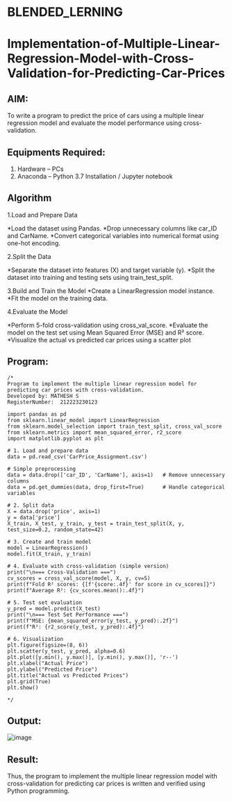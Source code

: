 # BLENDED_LERNING
# Implementation-of-Multiple-Linear-Regression-Model-with-Cross-Validation-for-Predicting-Car-Prices

## AIM:
To write a program to predict the price of cars using a multiple linear regression model and evaluate the model performance using cross-validation.

## Equipments Required:
1. Hardware – PCs
2. Anaconda – Python 3.7 Installation / Jupyter notebook

## Algorithm

1.Load and Prepare Data

  *Load the dataset using Pandas.
  *Drop unnecessary columns like car_ID and CarName.
  *Convert categorical variables into numerical format using one-hot encoding.

2.Split the Data

  *Separate the dataset into features (X) and target variable (y).
  *Split the dataset into training and testing sets using train_test_split.

3.Build and Train the Model
  *Create a LinearRegression model instance.
  *Fit the model on the training data.

4.Evaluate the Model

  *Perform 5-fold cross-validation using cross_val_score.
  *Evaluate the model on the test set using Mean Squared Error (MSE) and R² score.
  *Visualize the actual vs predicted car prices using a scatter plot

## Program:
```
/*
Program to implement the multiple linear regression model for predicting car prices with cross-validation.
Developed by: MATHESH S
RegisterNumber:  212223230123

import pandas as pd
from sklearn.linear_model import LinearRegression
from sklearn.model_selection import train_test_split, cross_val_score
from sklearn.metrics import mean_squared_error, r2_score
import matplotlib.pyplot as plt

# 1. Load and prepare data
data = pd.read_csv('CarPrice_Assignment.csv')

# Simple preprocessing
data = data.drop(['car_ID', 'CarName'], axis=1)   # Remove unnecessary columns
data = pd.get_dummies(data, drop_first=True)      # Handle categorical variables

# 2. Split data
X = data.drop('price', axis=1)
y = data['price']
X_train, X_test, y_train, y_test = train_test_split(X, y, test_size=0.2, random_state=42)

# 3. Create and train model
model = LinearRegression()
model.fit(X_train, y_train)

# 4. Evaluate with cross-validation (simple version)
print("\n=== Cross-Validation ===")
cv_scores = cross_val_score(model, X, y, cv=5)
print(f"Fold R² scores: {[f'{score:.4f}' for score in cv_scores]}")
print(f"Average R²: {cv_scores.mean():.4f}")

# 5. Test set evaluation
y_pred = model.predict(X_test)
print("\n=== Test Set Performance ===")
print(f"MSE: {mean_squared_error(y_test, y_pred):.2f}")
print(f"R²: {r2_score(y_test, y_pred):.4f}")

# 6. Visualization
plt.figure(figsize=(8, 6))
plt.scatter(y_test, y_pred, alpha=0.6)
plt.plot([y.min(), y.max()], [y.min(), y.max()], 'r--')
plt.xlabel("Actual Price")
plt.ylabel("Predicted Price")
plt.title("Actual vs Predicted Prices")
plt.grid(True)
plt.show()

*/
```

## Output:

![image](https://github.com/user-attachments/assets/064dacbb-a9ca-4c88-9d12-f829c466f5b7)



## Result:
Thus, the program to implement the multiple linear regression model with cross-validation for predicting car prices is written and verified using Python programming.
